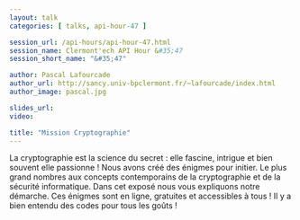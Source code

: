 ```yaml
---
layout: talk
categories: [ talks, api-hour-47 ]

session_url: /api-hours/api-hour-47.html
session_name: Clermont'ech API Hour &#35;47
session_short_name: "&#35;47"

author: Pascal Lafourcade
author_url: http://sancy.univ-bpclermont.fr/~lafourcade/index.html
author_image: pascal.jpg

slides_url:
video:

title: "Mission Cryptographie"
---
```


La cryptographie est la science du secret : elle fascine, intrigue et bien souvent elle passionne ! Nous avons créé des énigmes pour initier.
Le plus grand nombres aux concepts contemporains de la cryptographie et de la sécurité informatique. Dans cet exposé nous vous expliquons notre démarche. Ces énigmes sont en ligne, gratuites et accessibles à tous !  Il y a bien entendu des codes pour tous les goûts ! 